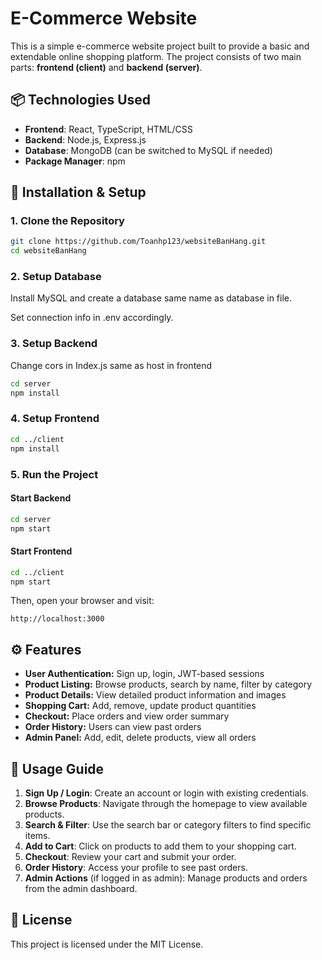 # E-Commerce Website

This is a simple e-commerce website project built to provide a basic and extendable online shopping platform. The project consists of two main parts: **frontend (client)** and **backend (server)**.

## 📦 Technologies Used

-   **Frontend**: React, TypeScript, HTML/CSS
-   **Backend**: Node.js, Express.js
-   **Database**: MongoDB (can be switched to MySQL if needed)
-   **Package Manager**: npm

## 🚀 Installation & Setup

### 1. Clone the Repository

```bash
git clone https://github.com/Toanhp123/websiteBanHang.git
cd websiteBanHang
```

### 2. Setup Database

Install MySQL and create a database same name as database in file.

Set connection info in .env accordingly.

### 3. Setup Backend

Change cors in Index.js same as host in frontend

```bash
cd server
npm install
```

### 4. Setup Frontend

```bash
cd ../client
npm install
```

### 5. Run the Project

#### Start Backend

```bash
cd server
npm start
```

#### Start Frontend

```bash
cd ../client
npm start
```

Then, open your browser and visit:

```
http://localhost:3000
```

## ⚙️ Features

-   **User Authentication:** Sign up, login, JWT-based sessions
-   **Product Listing:** Browse products, search by name, filter by category
-   **Product Details:** View detailed product information and images
-   **Shopping Cart:** Add, remove, update product quantities
-   **Checkout:** Place orders and view order summary
-   **Order History:** Users can view past orders
-   **Admin Panel:** Add, edit, delete products, view all orders

## 📝 Usage Guide

1. **Sign Up / Login**: Create an account or login with existing credentials.
2. **Browse Products**: Navigate through the homepage to view available products.
3. **Search & Filter**: Use the search bar or category filters to find specific items.
4. **Add to Cart**: Click on products to add them to your shopping cart.
5. **Checkout**: Review your cart and submit your order.
6. **Order History**: Access your profile to see past orders.
7. **Admin Actions** (if logged in as admin): Manage products and orders from the admin dashboard.

## 📝 License

This project is licensed under the MIT License.
